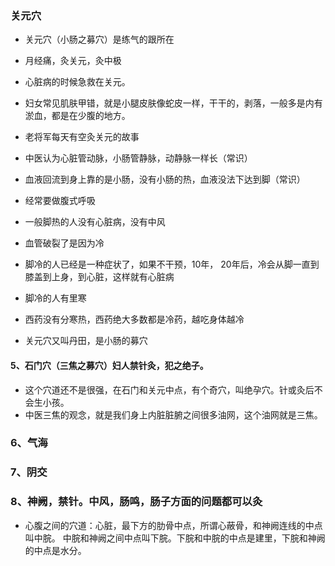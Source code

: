 ### 关元穴

- 关元穴（小肠之募穴）是练气的跟所在

 - 月经痛，灸关元，灸中极

 - 心脏病的时候急救在关元。

 - 妇女常见肌肤甲错，就是小腿皮肤像蛇皮一样，干干的，剥落，一般多是内有淤血，都是在少腹的地方。
 - 老将军每天有空灸关元的故事
 - 中医认为心脏管动脉，小肠管静脉，动静脉一样长（常识）
 - 血液回流到身上靠的是小肠，没有小肠的热，血液没法下达到脚（常识）
 - 经常要做腹式呼吸
 - 一般脚热的人没有心脏病，没有中风
 - 血管破裂了是因为冷
 - 脚冷的人已经是一种症状了，如果不干预，10年，
20年后，冷会从脚一直到膝盖到上身，到心脏，这样就有心脏病
 - 脚冷的人有里寒
 - 西药没有分寒热，西药绝大多数都是冷药，越吃身体越冷
 - 关元穴又叫丹田，是小肠的募穴



#### 5、石门穴（三焦之募穴）妇人禁针灸，犯之绝子。
 - 这个穴道还不是很强，在石门和关元中点，有个奇穴，叫绝孕穴。针或灸后不会生小孩。
 - 中医三焦的观念，就是我们身上内脏脏腑之间很多油网，这个油网就是三焦。

### 6、气海

### 7、阴交

### 8、神阙，禁针。中风，肠鸣，肠子方面的问题都可以灸

 - 心腹之间的穴道：心脏，最下方的肋骨中点，所谓心蔽骨，和神阙连线的中点叫中脘。
 中脘和神阙之间中点叫下脘。下脘和中脘的中点是建里，下脘和神阙的中点是水分。
